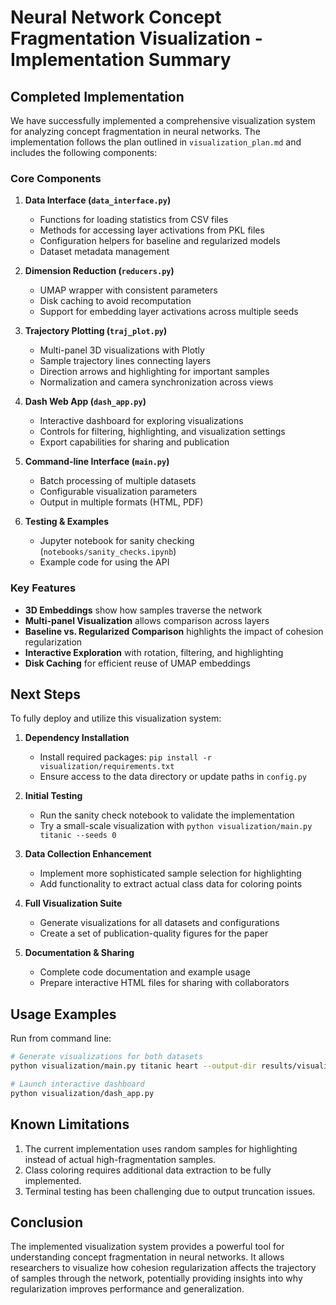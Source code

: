 # Neural Network Concept Fragmentation Visualization - Implementation Summary

## Completed Implementation

We have successfully implemented a comprehensive visualization system for analyzing concept fragmentation in neural networks. The implementation follows the plan outlined in `visualization_plan.md` and includes the following components:

### Core Components
1. **Data Interface (`data_interface.py`)**
   - Functions for loading statistics from CSV files
   - Methods for accessing layer activations from PKL files
   - Configuration helpers for baseline and regularized models
   - Dataset metadata management

2. **Dimension Reduction (`reducers.py`)**
   - UMAP wrapper with consistent parameters
   - Disk caching to avoid recomputation
   - Support for embedding layer activations across multiple seeds

3. **Trajectory Plotting (`traj_plot.py`)**
   - Multi-panel 3D visualizations with Plotly
   - Sample trajectory lines connecting layers
   - Direction arrows and highlighting for important samples
   - Normalization and camera synchronization across views

4. **Dash Web App (`dash_app.py`)**
   - Interactive dashboard for exploring visualizations
   - Controls for filtering, highlighting, and visualization settings
   - Export capabilities for sharing and publication

5. **Command-line Interface (`main.py`)**
   - Batch processing of multiple datasets
   - Configurable visualization parameters
   - Output in multiple formats (HTML, PDF)

6. **Testing & Examples**
   - Jupyter notebook for sanity checking (`notebooks/sanity_checks.ipynb`)
   - Example code for using the API

### Key Features

- **3D Embeddings** show how samples traverse the network
- **Multi-panel Visualization** allows comparison across layers
- **Baseline vs. Regularized Comparison** highlights the impact of cohesion regularization
- **Interactive Exploration** with rotation, filtering, and highlighting
- **Disk Caching** for efficient reuse of UMAP embeddings

## Next Steps

To fully deploy and utilize this visualization system:

1. **Dependency Installation**
   - Install required packages: `pip install -r visualization/requirements.txt`
   - Ensure access to the data directory or update paths in `config.py`

2. **Initial Testing**
   - Run the sanity check notebook to validate the implementation
   - Try a small-scale visualization with `python visualization/main.py titanic --seeds 0`

3. **Data Collection Enhancement**
   - Implement more sophisticated sample selection for highlighting
   - Add functionality to extract actual class data for coloring points

4. **Full Visualization Suite**
   - Generate visualizations for all datasets and configurations
   - Create a set of publication-quality figures for the paper

5. **Documentation & Sharing**
   - Complete code documentation and example usage
   - Prepare interactive HTML files for sharing with collaborators

## Usage Examples

Run from command line:
```bash
# Generate visualizations for both datasets
python visualization/main.py titanic heart --output-dir results/visualizations

# Launch interactive dashboard
python visualization/dash_app.py
```

## Known Limitations

1. The current implementation uses random samples for highlighting instead of actual high-fragmentation samples.
2. Class coloring requires additional data extraction to be fully implemented.
3. Terminal testing has been challenging due to output truncation issues.

## Conclusion

The implemented visualization system provides a powerful tool for understanding concept fragmentation in neural networks. It allows researchers to visualize how cohesion regularization affects the trajectory of samples through the network, potentially providing insights into why regularization improves performance and generalization. 